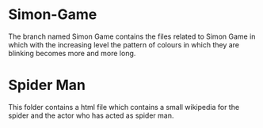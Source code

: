 # Simon-Game
The branch named Simon Game contains the files related to Simon Game in which with the increasing level the pattern of colours in which they are blinking becomes more and more long.

# Spider Man
This folder contains a html file which contains a small wikipedia for the spider and the actor who has acted as spider man.
